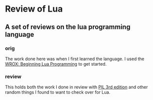 Review of Lua
=============
A set of reviews on the lua programming language
------------------------------------------------

### orig
The work done here was when I first learned the language. I used the [WROX: Beginning Lua Programming](http://www.amazon.com/Beginning-Lua-Programming-Kurt-Jung/dp/0470069171/ref=tmm_pap_title_0) to get started.

### review
This holds both the work I done in review with [PIL 3rd edition](http://www.amazon.com/exec/obidos/ASIN/859037985X/lua-pilindex-20) and other random things I found to want to check over for Lua.
